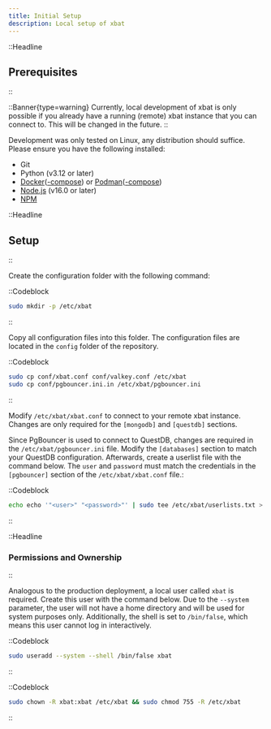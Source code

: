 ```yaml
---
title: Initial Setup
description: Local setup of xbat
---
```


::Headline

## Prerequisites

::

::Banner{type=warning}
Currently, local development of xbat is only possible if you already have a running (remote) xbat instance that you can connect to. This will be changed in the future.
::

Development was only tested on Linux, any distribution should suffice. Please ensure you have the following installed:

-   Git
-   Python (v3.12 or later)
-   [Docker](https://docs.docker.com/engine/install/)([-compose](https://docs.docker.com/desktop/setup/install/linux/)) or [Podman](https://podman.io/docs/installation#installing-on-linux)([-compose](https://github.com/containers/podman-compose?tab=readme-ov-file#installation))
-   [Node.js](https://nodejs.org/en/download) (v16.0 or later)
-   [NPM](https://docs.npmjs.com/downloading-and-installing-node-js-and-npm)

::Headline

## Setup

::

Create the configuration folder with the following command:

::Codeblock

```bash
sudo mkdir -p /etc/xbat
```

::

Copy all configuration files into this folder. The configuration files are located in the `config` folder of the repository.

::Codeblock

```bash
sudo cp conf/xbat.conf conf/valkey.conf /etc/xbat
sudo cp conf/pgbouncer.ini.in /etc/xbat/pgbouncer.ini
```

::

Modify `/etc/xbat/xbat.conf` to connect to your remote xbat instance. Changes are only required for the `[mongodb]` and `[questdb]` sections.

Since PgBouncer is used to connect to QuestDB, changes are required in the `/etc/xbat/pgbouncer.ini` file. Modify the `[databases]` section to match your QuestDB configuration. Afterwards, create a userlist file with the command below. The `user` and `password` must match the credentials in the `[pgbouncer]` section of the `/etc/xbat/xbat.conf` file.:

::Codeblock

```bash
echo echo '"<user>" "<password>"' | sudo tee /etc/xbat/userlists.txt > /dev/null
```

::

::Headline

### Permissions and Ownership

::

Analogous to the production deployment, a local user called `xbat` is required. Create this user with the command below. Due to the `--system` parameter, the user will not have a home directory and will be used for system purposes only. Additionally, the shell is set to `/bin/false`, which means this user cannot log in interactively.

::Codeblock

```bash
sudo useradd --system --shell /bin/false xbat
```

::

::Codeblock

```bash
sudo chown -R xbat:xbat /etc/xbat && sudo chmod 755 -R /etc/xbat
```

::
